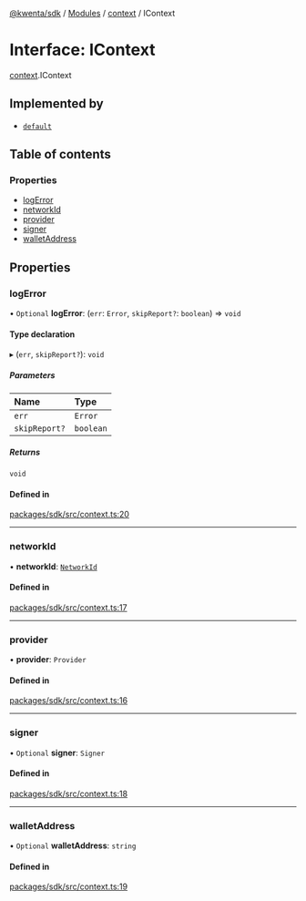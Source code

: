 [@kwenta/sdk](../README.md) / [Modules](../modules.md) / [context](../modules/context.md) / IContext

# Interface: IContext

[context](../modules/context.md).IContext

## Implemented by

- [`default`](../classes/context.default.md)

## Table of contents

### Properties

- [logError](context.IContext.md#logerror)
- [networkId](context.IContext.md#networkid)
- [provider](context.IContext.md#provider)
- [signer](context.IContext.md#signer)
- [walletAddress](context.IContext.md#walletaddress)

## Properties

### logError

• `Optional` **logError**: (`err`: `Error`, `skipReport?`: `boolean`) => `void`

#### Type declaration

▸ (`err`, `skipReport?`): `void`

##### Parameters

| Name | Type |
| :------ | :------ |
| `err` | `Error` |
| `skipReport?` | `boolean` |

##### Returns

`void`

#### Defined in

[packages/sdk/src/context.ts:20](https://github.com/Kwenta/kwenta/blob/60f0875a3/packages/sdk/src/context.ts#L20)

___

### networkId

• **networkId**: [`NetworkId`](../modules/types_common.md#networkid)

#### Defined in

[packages/sdk/src/context.ts:17](https://github.com/Kwenta/kwenta/blob/60f0875a3/packages/sdk/src/context.ts#L17)

___

### provider

• **provider**: `Provider`

#### Defined in

[packages/sdk/src/context.ts:16](https://github.com/Kwenta/kwenta/blob/60f0875a3/packages/sdk/src/context.ts#L16)

___

### signer

• `Optional` **signer**: `Signer`

#### Defined in

[packages/sdk/src/context.ts:18](https://github.com/Kwenta/kwenta/blob/60f0875a3/packages/sdk/src/context.ts#L18)

___

### walletAddress

• `Optional` **walletAddress**: `string`

#### Defined in

[packages/sdk/src/context.ts:19](https://github.com/Kwenta/kwenta/blob/60f0875a3/packages/sdk/src/context.ts#L19)
